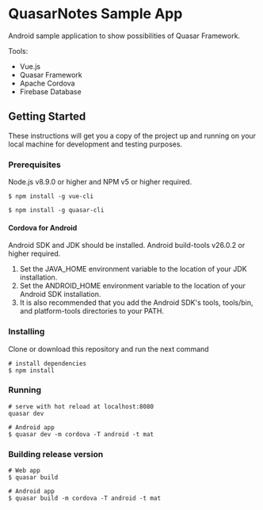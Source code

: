 # QuasarNotes Sample App

Android sample application to show possibilities of Quasar Framework.

Tools:
* Vue.js
* Quasar Framework
* Apache Cordova
* Firebase Database

## Getting Started

These instructions will get you a copy of the project up and running on your local machine for development and testing purposes.

### Prerequisites

Node.js v8.9.0 or higher and NPM v5 or higher required.

```
$ npm install -g vue-cli
```

```
$ npm install -g quasar-cli
```

#### Cordova for Android

Android SDK and JDK should be installed. Android build-tools v26.0.2 or higher required.

1. Set the JAVA_HOME environment variable to the location of your JDK installation.
2. Set the ANDROID_HOME environment variable to the location of your Android SDK installation.
3. It is also recommended that you add the Android SDK's tools, tools/bin, and platform-tools directories to your PATH.

### Installing

Clone or download this repository and run the next command

```
# install dependencies
$ npm install
```

### Running

```
# serve with hot reload at localhost:8080
quasar dev

# Android app
$ quasar dev -m cordova -T android -t mat
```

### Building release version

```
# Web app
$ quasar build

# Android app
$ quasar build -m cordova -T android -t mat
```